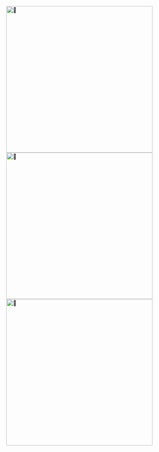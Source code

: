[<img align="left" width="390" alt="👻" src="https://gist.githubusercontent.com/legendnightt/a08f08027bd9e359cb0d83e522cf5f47/raw/general.svg">](#)
[<img align="left" width="390" alt="👻" src="https://gist.githubusercontent.com/legendnightt/a08f08027bd9e359cb0d83e522cf5f47/raw/medias.svg">](#)
[<img align="left" width="390" alt="👻" src="https://gist.githubusercontent.com/legendnightt/a08f08027bd9e359cb0d83e522cf5f47/raw/achievements.svg">](#)
